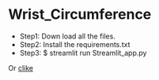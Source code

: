 # Wrist_Circumference
- Step1: Down load all the files.
- Step2: Install the requirements.txt
- Step3: $ streamlit run Streamlit_app.py  


Or [clike](https://wristcircumference-linpei.streamlit.app/)

